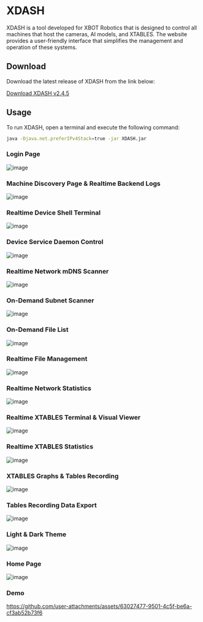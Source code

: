 # XDASH

XDASH is a tool developed for XBOT Robotics that is designed to control all machines that host the cameras, AI models, and XTABLES. The website provides a user-friendly interface that simplifies the management and operation of these systems.

## Download

Download the latest release of XDASH from the link below:

[Download XDASH v2.4.5](https://github.com/Kobeeeef/XDASH/releases/download/v2/XDASH-2.4.5-SNAPSHOT.jar)

## Usage

To run XDASH, open a terminal and execute the following command:

```sh
java -Djava.net.preferIPv4Stack=true -jar XDASH.jar
```

### Login Page
![image](https://github.com/user-attachments/assets/ad35a999-6a32-414c-bf05-e42bc50ef42a)

### Machine Discovery Page & Realtime Backend Logs
![image](https://github.com/user-attachments/assets/06b5df37-39d1-4d46-bfd6-37adb9797982)

### Realtime Device Shell Terminal
![image](https://github.com/user-attachments/assets/9784848a-11f6-40b0-a736-c4259af63a49)

### Device Service Daemon Control
![image](https://github.com/user-attachments/assets/37684485-4cb7-44a3-8df8-ca0f330cba5c)

### Realtime Network mDNS Scanner
![image](https://github.com/user-attachments/assets/d1da50e2-704e-40c6-8297-ab0fdb13a0fc)

### On-Demand Subnet Scanner
![image](https://github.com/user-attachments/assets/141e3846-bc14-4d7c-a794-044145dcfa92)

### On-Demand File List
![image](https://github.com/user-attachments/assets/948f14a3-62d4-46d4-ada4-4b7516bbec45)

### Realtime File Management
![image](https://github.com/user-attachments/assets/56f17a9a-475c-431f-8d1b-611658fceda4)

### Realtime Network Statistics
![image](https://github.com/user-attachments/assets/3f78c95f-e799-42a7-9d1e-60c585843599)

### Realtime XTABLES Terminal & Visual Viewer
![image](https://github.com/user-attachments/assets/a6a37325-8e60-48ef-8189-fa5c3a711d3c)

### Realtime XTABLES Statistics
![image](https://github.com/user-attachments/assets/56624a4f-15a3-45a5-bea8-c68b8223c02b)

### XTABLES Graphs & Tables Recording
![image](https://github.com/user-attachments/assets/ef5118a4-7dc4-4b3c-9f12-a188f8f4afc2)

### Tables Recording Data Export
![image](https://github.com/user-attachments/assets/770b6935-a78a-469e-bdc3-3bb433cbe64a)

### Light & Dark Theme
![image](https://github.com/user-attachments/assets/9b80b249-7926-4a64-b80c-56003f776e14)

### Home Page
![image](https://github.com/user-attachments/assets/c9777a3b-51e4-4a45-a46e-f2693b6eaff5)

### Demo
https://github.com/user-attachments/assets/63027477-9501-4c5f-be6a-cf3ab52b73f6






